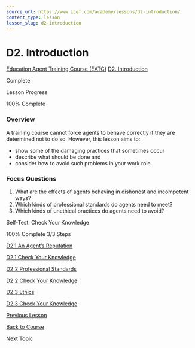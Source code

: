 ```yaml
---
source_url: https://www.icef.com/academy/lessons/d2-introduction/
content_type: lesson
lesson_slug: d2-introduction
---
```


# D2. Introduction

[Education Agent Training Course (EATC)](https://www.icef.com/academy/courses/education-agent-training-course-eatc/) [D2. Introduction](https://www.icef.com/academy/lessons/d2-introduction/)

Complete

Lesson Progress 

100% Complete 

### Overview

A training course cannot force agents to behave correctly if they are determined not to do so. However, this lesson aims to:

  * show some of the damaging practices that sometimes occur
  * describe what should be done and
  * consider how to avoid such problems in your work role.



### Focus Questions

  1. What are the effects of agents behaving in dishonest and incompetent ways?
  2. Which kinds of professional standards do agents need to meet?
  3. Which kinds of unethical practices do agents need to avoid?



Self-Test: Check Your Knowledge

100% Complete  3/3 Steps 

[ D2.1 An Agent’s Reputation ](https://www.icef.com/academy/topic/d2-1-an-agents-reputation/)

[ D2.1 Check Your Knowledge ](https://www.icef.com/academy/quizzes/d2-1-check-your-knowledge/)

[ D2.2 Professional Standards ](https://www.icef.com/academy/topic/d2-2-professional-standards/)

[ D2.2 Check Your Knowledge ](https://www.icef.com/academy/quizzes/d2-2-check-your-knowledge/)

[ D2.3 Ethics ](https://www.icef.com/academy/topic/d2-3-ethics/)

[ D2.3 Check Your Knowledge ](https://www.icef.com/academy/quizzes/d2-3-check-your-knowledge/)

[ Previous Lesson ](https://www.icef.com/academy/lessons/d1-overview/)

[Back to Course](https://www.icef.com/academy/courses/education-agent-training-course-eatc/)

[ Next Topic ](https://www.icef.com/academy/topic/d2-1-an-agents-reputation/)
